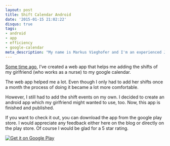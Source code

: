 ```yaml
---
layout: post
title: Shift Calendar Android
date: '2015-01-15 21:02:22'
disqus: true
tags:
- android
- app
- efficiency
- google-calendar
meta_description: "My name is Markus Vieghofer and I'm an experienced Java developer located in Austria. I write about Java, Android and other technology stuff."
---
```



[Some time ago](http://devcouch.net/shift-calendar/ "Shift Calendar"), I’ve created a web app that helps me adding the shifts of my girlfriend (who works as a nurse) to my google calendar.

The web app helped me a lot. Even though I only had to add her shifts once a month the process of doing it became a lot more comfortable.

However, I still had to add the shift events on my own. I decided to create an android app which my girlfriend might wanted to use, too. Now, this app is finished and published.

If you want to check it out, you can download the app from the google play store. I would appreciate any feedback either here on the blog or directly on the play store. Of course I would be glad for a 5 star rating.

[![Get it on Google Play](https://developer.android.com/images/brand/en_generic_rgb_wo_45.png)  
](https://play.google.com/store/apps/details?id=net.devcouch.shiftcalendar)
